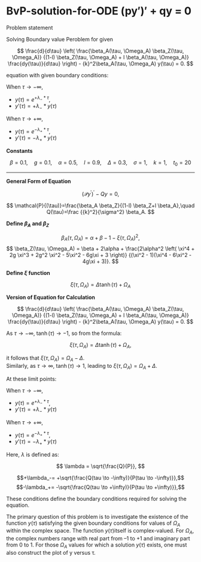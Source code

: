 # BvP-solution-for-ODE (py′)′ + qy = 0

 
Problem statement

Solving Boundary value Peroblem for given 


$$
\frac{d}{d\tau} \left( \frac{\beta_A(\tau, \Omega_A) \beta_Z(\tau, \Omega_A)}
{(1-l) \beta_Z(\tau, \Omega_A) + l \beta_A(\tau, \Omega_A)}
\frac{dy(\tau)}{d\tau} \right) - {k}^2\beta_A(\tau, \Omega_A) y(\tau) = 0.
$$


equation with given boundary conditions:

When $\tau \to -\infty$,  
- $y(\tau) = e^{+\lambda_-*\tau}$, 
- $y'(\tau) = +\lambda_-*y(\tau)$ 

When $\tau \to +\infty$,  
- $y(\tau) = e^{-\lambda_+*\tau}$,     
- $y'(\tau) = -\lambda_+*y(\tau)$

  
**Constants**

$$
\beta = 0.1, \quad g = 0.1, \quad \alpha = 0.5, \quad l = 0.9, \quad \Delta = 0.3, \quad \sigma = 1, \quad k = 1, \quad t_0 = 20
$$

---
**General Form of Equation**

$$
\left(\mathcal{P} y^{\prime}\right)^{\prime}-Q y=0,
$$

$$
\mathcal{P}{(\tau)}=\frac{\beta_A \beta_Z}{(1-l) \beta_Z+l \beta_A},\quad  Q(\tau)=\frac {{k}^2}{\sigma^2} \beta_A.
$$

**Define $\beta_A$ and $\beta_Z$**

$$
\beta_A(\tau, \Omega_A) = \alpha + \beta - 1 - \xi(\tau, \Omega_A)^2,
$$
$$
\beta_Z(\tau, \Omega_A) =
\beta + 2\alpha + 
\frac{2\alpha^2 \left( \xi^4 + 2g \xi^3 + 2g^2 \xi^2 - 5\xi^2 - 6g\xi + 3 \right)}
{(\xi^2 - 1)(\xi^4 - 6\xi^2 - 4g\xi + 3)}.
$$

**Define $\xi$ function**

$$
\xi(\tau, \Omega_A) = \Delta \tanh(\tau) + \Omega_A 
$$

**Version of Equation for Calculation**

$$
\frac{d}{d\tau} \left( \frac{\beta_A(\tau, \Omega_A) \beta_Z(\tau, \Omega_A)}
{(1-l) \beta_Z(\tau, \Omega_A) + l \beta_A(\tau, \Omega_A)}
\frac{dy(\tau)}{d\tau} \right) - {k}^2\beta_A(\tau, \Omega_A) y(\tau) = 0.
$$


As $\tau \to -\infty$, $\tanh(\tau) \to -1$, so from the formula:

$$
\xi(\tau, \Omega_A) = \Delta \tanh(\tau) + \Omega_A,
$$

it follows that $\xi(\tau, \Omega_A) = \Omega_A - \Delta$.  
Similarly, 
as $\tau \to \infty$, $\tanh(\tau) \to 1$, leading to $\xi(\tau, \Omega_A) = \Omega_A + \Delta$.

At these limit points:

When $\tau \to -\infty$,  
- $y(\tau) = e^{+\lambda_-*\tau}$, 
- $y'(\tau) = +\lambda_-*y(\tau)$ 

When $\tau \to +\infty$,  
- $y(\tau) = e^{-\lambda_+*\tau}$,     
- $y'(\tau) = -\lambda_+*y(\tau)$ 

Here, $\lambda$ is defined as:

$$
\lambda = \sqrt{\frac{Q}{P}},
$$

$$+\lambda_-= +\sqrt{\frac{Q(tau \to -\infty)}{P(tau \to -\infty)}},$$
$$-\lambda_+= -\sqrt{\frac{Q(tau \to +\infty)}{P(tau \to +\infty)}},$$


These conditions define the boundary conditions required for solving the equation.


The primary question of this problem is to investigate the existence of the function $y(τ)$ satisfying the given boundary conditions for values of $Ω_A$ within the complex space. The function $y(τ)$itself is complex-valued. For $Ω_A$, the complex numbers range with real part from –1 to +1 and imaginary part from 0 to 1. For those $Ω_A$ values for which a solution $y(τ)$ exists, one must also construct the plot of y versus τ.

